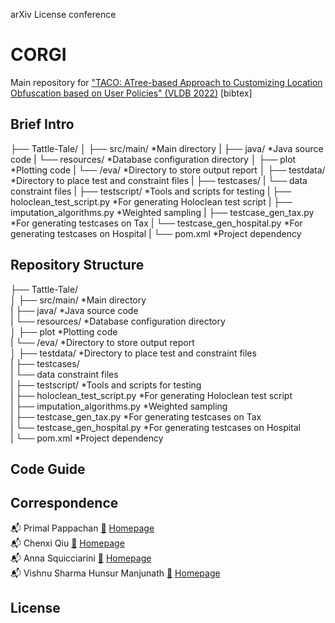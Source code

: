 arXiv License conference

# CORGI #

Main repository for ["TACO: ATree-based Approach to Customizing Location Obfuscation based on User Policies" (VLDB 2022)](https://arxiv.org/abs/2206.08396?context=cs) [bibtex]

## Brief Intro ##

├── Tattle-Tale/
│   ├── src/main/                        *Main directory
|       ├── java/                        *Java source code
|       └── resources/                   *Database configuration directory
│   ├── plot                             *Plotting code
|       └── /eva/                        *Directory to store output report
│   ├── testdata/                        *Directory to place test and constraint files
|       ├── testcases/
|       └── data constraint files
|   ├── testscript/                      *Tools and scripts for testing
|       ├── holoclean_test_script.py     *For generating Holoclean test script
|       ├── imputation_algorithms.py     *Weighted sampling
|       ├── testcase_gen_tax.py          *For generating testcases on Tax
|       └── testcase_gen_hospital.py     *For generating testcases on Hospital
|   └── pom.xml                          *Project dependency

## Repository Structure ##
├── Tattle-Tale/<br />
│   ├── src/main/                        *Main directory<br />
|       ├── java/                        *Java source code<br />
|       └── resources/                   *Database configuration directory<br />
│   ├── plot                             *Plotting code<br />
|       └── /eva/                        *Directory to store output report<br />
│   ├── testdata/                        *Directory to place test and constraint files<br />
|       ├── testcases/<br />
|       └── data constraint files<br />
|   ├── testscript/                      *Tools and scripts for testing<br />
|       ├── holoclean_test_script.py     *For generating Holoclean test script<br />
|       ├── imputation_algorithms.py     *Weighted sampling<br />
|       ├── testcase_gen_tax.py          *For generating testcases on Tax<br />
|       └── testcase_gen_hospital.py     *For generating testcases on Hospital<br />
|   └── pom.xml                          *Project dependency<br />


## Code Guide ##


## Correspondence ##

📬 Primal Pappachan [📜](mailto:primal@psu.edu) [Homepage](https://primalpappachan.com/)<br />
📬 Chenxi Qiu [📜](mailto:chenxi.qiu@unt.edu) [Homepage](https://computerscience.engineering.unt.edu/people/faculty/chenxi-qiu)<br />
📬 Anna Squicciarini [📜](mailto:acs20@psu.edu) [Homepage](https://faculty.ist.psu.edu/acs20/)<br />
📬 Vishnu Sharma Hunsur Manjunath [📜](mailto:vxh5104@psu.edu) [Homepage](mailto:vxh5104@psu.edu)<br />

## License ##

